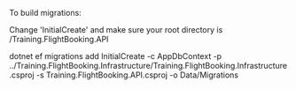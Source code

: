 To build migrations:

Change 'InitialCreate' and make sure your root directory is /Training.FlightBooking.API

dotnet ef migrations add InitialCreate -c AppDbContext -p ../Training.FlightBooking.Infrastructure/Training.FlightBooking.Infrastructure.csproj -s Training.FlightBooking.API.csproj -o Data/Migrations
